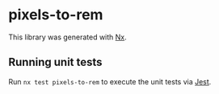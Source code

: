 # pixels-to-rem

This library was generated with [Nx](https://nx.dev).

## Running unit tests

Run `nx test pixels-to-rem` to execute the unit tests via [Jest](https://jestjs.io).
